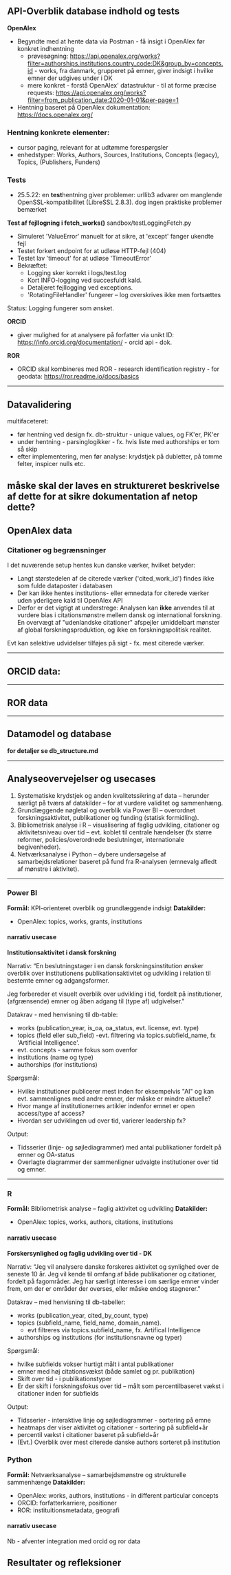 ## API-Overblik database indhold og tests

**OpenAlex**

- Begyndte med at hente data via Postman - få insigt i OpenAlex før konkret indhentning
    - prøvesøgning: https://api.openalex.org/works?filter=authorships.institutions.country_code:DK&group_by=concepts.id - works, fra danmark, grupperet på emner, giver indsigt i hvilke emner der udgives under i DK
    - mere konkret  - forstå OpenAlex' datastruktur - til at forme præcise requests: https://api.openalex.org/works?filter=from_publication_date:2020-01-01&per-page=1 
- Hentning baseret på OpenAlex dokumentation:
    https://docs.openalex.org/

### Hentning konkrete elementer:
   - cursor paging, relevant for at udtømme forespørgsler
   - enhedstyper: Works, Authors, Sources, Institutions, Concepts (legacy), Topics, (Publishers, Funders)

### Tests

   - 25.5.22: en **test**hentning giver problemer: urllib3 advarer om manglende OpenSSL-kompatibilitet (LibreSSL 2.8.3). dog ingen praktiske problemer bemærket

**Test af fejllogning i fetch_works()** sandbox/testLoggingFetch.py

- Simuleret 'ValueError' manuelt for at sikre, at 'except' fanger ukendte fejl
- Testet forkert endpoint for at udløse HTTP-fejl (404)
- Testet lav 'timeout' for at udløse 'TimeoutError'
- Bekræftet:
  - Logging sker korrekt i logs/test.log
  - Kort INFO-logging ved succesfuldt kald.
  - Detaljeret fejllogging ved exceptions.
  - 'RotatingFileHandler' fungerer – log overskrives ikke men fortsættes

Status: Logging fungerer som ønsket.



**ORCID**
 - giver mulighed for at analysere på forfatter via unikt ID:
  https://info.orcid.org/documentation/ - orcid api - dok.


**ROR** 
 - ORCID skal kombineres med ROR - research identification registry - for geodata:
  https://ror.readme.io/docs/basics

---
## Datavalidering
multifaceteret:
- før hentning ved design fx. db-struktur - unique values, og FK'er, PK'er
- under hentning - parsinglogikker - fx. hvis liste med authorships er tom så skip
- efter implementering, men før analyse: krydstjek på dubletter, på tomme felter, inspicer nulls etc.

måske skal der laves en struktureret beskrivelse af dette for at sikre dokumentation af netop dette?
---

## OpenAlex data

### Citationer og begrænsninger

I det nuværende setup hentes kun danske værker, hvilket betyder:

- Langt størstedelen af de citerede værker ('cited_work_id') findes ikke som fulde dataposter i databasen
- Der kan ikke hentes institutions- eller emnedata for citerede værker uden yderligere kald til OpenAlex API
- Derfor er det vigtigt at understrege: 
    Analysen kan **ikke** anvendes til at vurdere bias i citationsmønstre mellem dansk og international forskning.
    En overvægt af "udenlandske citationer" afspejler umiddelbart mønster af global forskningsproduktion, og ikke en forskningspolitisk realitet.

Evt kan selektive udvidelser tilføjes på sigt - fx. mest citerede værker.

---

## ORCID data:

---


## ROR data

---

## Datamodel og database
**for detaljer se db_structure.md**

---

## Analyseovervejelser og usecases


1. Systematiske krydstjek og anden kvalitetssikring af data – herunder særligt på tværs af datakilder – for at vurdere validitet og sammenhæng.
2. Grundlæggende nøgletal og overblik via Power BI – overordnet forskningsaktivitet, publikationer og funding (statisk formidling).
3. Bibliometrisk analyse i R – visualisering af faglig udvikling, citationer og aktivitetsniveau over tid – evt. koblet til centrale hændelser (fx større reformer, policies/overordnede beslutninger, internationale begivenheder).
4. Netværksanalyse i Python – dybere undersøgelse af samarbejdsrelationer baseret på fund fra R-analysen (emnevalg afledt af mønstre i aktivitet).

---

### Power BI
**Formål:** KPI-orienteret overblik og grundlæggende indsigt
**Datakilder:**
- OpenAlex: topics, works, grants, institutions

#### narrativ usecase

**Institutionsaktivitet i dansk forskning**

Narrativ:
“En beslutningstager i en dansk forskningsinstitution ønsker overblik over institutionens publikationsaktivitet og udvikling i relation til bestemte emner og adgangsformer. 

Jeg forbereder et visuelt overblik over udvikling i tid, fordelt på institutioner, (afgrænsende) emner og åben adgang til (type af) udgivelser."


Datakrav - med henvisning til db-table:
- works (publication_year, is_oa, oa_status, evt. license, evt. type)
- topics (field eller sub_field)
    -evt. filtrering via topics.subfield_name, fx 'Artificial Intelligence'.
- evt. concepts - samme fokus som ovenfor
- institutions (name og type)
- authorships (for institutions)


Spørgsmål:
 - Hvilke institutioner publicerer mest inden for eksempelvis "AI" og kan evt. sammenlignes med andre emner, der måske er mindre aktuelle?
 - Hvor mange af institutionernes artikler indenfor emnet er open access/type af access?
 - Hvordan ser udviklingen ud over tid, varierer leadership fx?


Output:
- Tidsserier (linje- og søjlediagrammer) med antal publikationer fordelt på emner og OA-status
- Overlagte diagrammer der sammenligner udvalgte institutioner over tid og emner.


---

### R
**Formål:** Bibliometrisk analyse – faglig aktivitet og udvikling
**Datakilder:** 
- OpenAlex: topics, works, authors, citations, institutions


#### narrativ usecase

**Forskersynlighed og faglig udvikling over tid - DK**

Narrativ:
“Jeg vil analysere danske forskeres aktivitet og synlighed over de seneste 10 år. Jeg vil kende til omfang af både publikationer og citationer, fordelt på fagområder. Jeg har særligt interesse i om særlige emner vinder frem, om der er områder der overses, eller måske endog stagnerer."


Datakrav – med henvisning til db-tabeller:
 - works (publication_year, cited_by_count, type)
 - topics (subfield_name, field_name, domain_name).
    - evt filtreres via topics.subfield_name, fx. Artifical Intelligence
 -  authorships og institutions (for institutionsnavne og typer)


Spørgsmål:
 - hvilke subfields vokser hurtigt målt i antal publikationer
 - emner med høj citationsvækst (både samlet og pr. publikation)
 - Skift over tid - i publikationstyper
 - Er der skift i forskningsfokus over tid – målt som percentilbaseret vækst i citationer inden for subfields


Output:
- Tidsserier - interaktive linje og søjlediagrammer - sortering på emne
- heatmaps der viser aktivitet og citationer - sortering på subfield+år
- percentil vækst i citationer baseret på subfield+år 
- (Evt.) Overblik over mest citerede danske authors sorteret på institution



### Python
**Formål:** Netværksanalyse – samarbejdsmønstre og strukturelle sammenhænge
**Datakilder:**
- OpenAlex: works, authors, institutions - in different particular concepts
- ORCID: forfatterkarriere, positioner
- ROR: instituitionsmetadata, geografi


#### narrativ usecase 
Nb - afventer integration med orcid og ror data 




## Resultater og refleksioner
